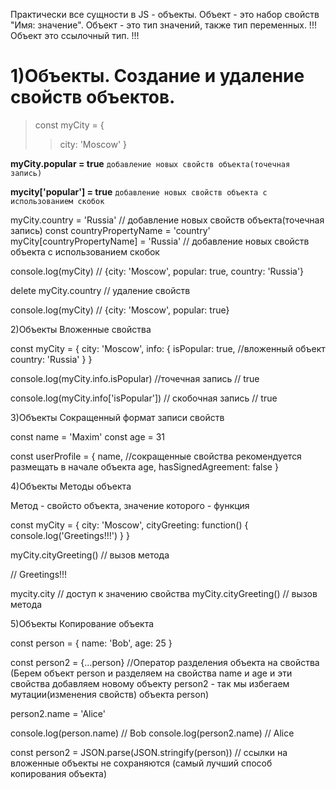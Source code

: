 Практически все сущности в JS - объекты.
Объект - это набор свойств "Имя: значение".
Объект - это тип значений, также тип переменных.
!!! Объект это ссылочный тип. !!!

# 1)Объекты. Создание и удаление свойств объектов.

> const myCity = {
> > city: 'Moscow'
> } 

**myCity.popular = true** `добавление новых свойств объекта(точечная запись)`

**mycity['popular'] = true** `добавление новых свойств объекта с использованием скобок`

myCity.country = 'Russia' // добавление новых свойств объекта(точечная запись)
const countryPropertyName = 'country'
myCity[countryPropertyName] = 'Russia' // добавление новых свойств объекта с использованием скобок

console.log(myCity)
// {city: 'Moscow', popular: true, country: 'Russia'}

delete myCity.country // удаление свойств

console.log(myCity)
// {city: 'Moscow', popular: true}

2)Объекты
Вложенные свойства

const myCity = {
	city: 'Moscow',
	info: {
		isPopular: true, //вложенный объект
		country: 'Russia'
	}
}

console.log(myCity.info.isPopular) //точечная запись
// true

console.log(myCity.info['isPopular']) // скобочная запись
// true

3)Объекты
Сокращенный формат записи свойств

const name = 'Maxim'
const age = 31

const userProfile = {
	name, //сокращенные свойства рекомендуется размещать в начале объекта
	age,
	hasSignedAgreement: false
}

4)Объекты
Методы объекта

Метод - свойсто объекта, значение которого - функция

const myCity = {
	city: 'Moscow',
	cityGreeting: function() {
		console.log('Greetings!!!')
	}
}

myCity.cityGreeting() // вызов метода

// Greetings!!!

mycity.city // доступ к значению свойства
myCity.cityGreeting() // вызов метода

5)Объекты
Копирование объекта

const person = {
	name: 'Bob',
	age: 25
}

const person2 = {...person} //Оператор разделения объекта на свойства (Берем объект person и разделяем на свойства name и age и эти свойства добавляем новому объекту person2 - так мы избегаем мутации(изменения свойств) объекта person)

person2.name = 'Alice'

console.log(person.name) // Bob
console.log(person2.name) // Alice

const person2 = JSON.parse(JSON.stringify(person)) // ссылки на вложенные объекты не сохраняются (самый лучший способ копирования объекта)
